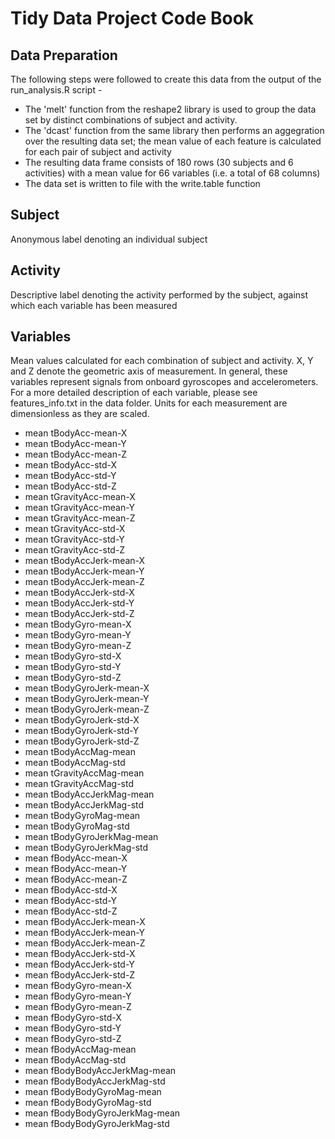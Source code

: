 Tidy Data Project Code Book
===========================

Data Preparation
----------------
The following steps were followed to create this data from the output of the run_analysis.R script -
* The 'melt' function from the reshape2 library is used to group the data set by distinct combinations of subject and activity.
* The 'dcast' function from the same library then performs an aggegration over the resulting data set; the mean value of each feature is calculated for each pair of subject and activity
* The resulting data frame consists of 180 rows (30 subjects and 6 activities) with a mean value for 66 variables (i.e. a total of 68 columns)
* The data set is written to file with the write.table function

Subject
-------
Anonymous label denoting an individual subject

Activity
--------
Descriptive label denoting the activity performed by the subject, against which each variable has 
been measured

Variables
---------
Mean values calculated for each combination of subject and activity. X, Y and Z denote the geometric axis of 
measurement. In general, these variables represent signals from onboard gyroscopes and accelerometers.  For 
a more detailed description of each variable, please see features_info.txt in the data folder.  Units for each 
measurement are dimensionless as they are scaled.

- mean tBodyAcc-mean-X
- mean tBodyAcc-mean-Y
- mean tBodyAcc-mean-Z
- mean tBodyAcc-std-X
- mean tBodyAcc-std-Y
- mean tBodyAcc-std-Z
- mean tGravityAcc-mean-X
- mean tGravityAcc-mean-Y
- mean tGravityAcc-mean-Z
- mean tGravityAcc-std-X
- mean tGravityAcc-std-Y
- mean tGravityAcc-std-Z
- mean tBodyAccJerk-mean-X
- mean tBodyAccJerk-mean-Y
- mean tBodyAccJerk-mean-Z
- mean tBodyAccJerk-std-X
- mean tBodyAccJerk-std-Y
- mean tBodyAccJerk-std-Z
- mean tBodyGyro-mean-X
- mean tBodyGyro-mean-Y
- mean tBodyGyro-mean-Z
- mean tBodyGyro-std-X
- mean tBodyGyro-std-Y
- mean tBodyGyro-std-Z
- mean tBodyGyroJerk-mean-X
- mean tBodyGyroJerk-mean-Y
- mean tBodyGyroJerk-mean-Z
- mean tBodyGyroJerk-std-X
- mean tBodyGyroJerk-std-Y
- mean tBodyGyroJerk-std-Z
- mean tBodyAccMag-mean
- mean tBodyAccMag-std
- mean tGravityAccMag-mean
- mean tGravityAccMag-std
- mean tBodyAccJerkMag-mean
- mean tBodyAccJerkMag-std
- mean tBodyGyroMag-mean
- mean tBodyGyroMag-std
- mean tBodyGyroJerkMag-mean
- mean tBodyGyroJerkMag-std
- mean fBodyAcc-mean-X
- mean fBodyAcc-mean-Y
- mean fBodyAcc-mean-Z
- mean fBodyAcc-std-X
- mean fBodyAcc-std-Y
- mean fBodyAcc-std-Z
- mean fBodyAccJerk-mean-X
- mean fBodyAccJerk-mean-Y
- mean fBodyAccJerk-mean-Z
- mean fBodyAccJerk-std-X
- mean fBodyAccJerk-std-Y
- mean fBodyAccJerk-std-Z
- mean fBodyGyro-mean-X
- mean fBodyGyro-mean-Y
- mean fBodyGyro-mean-Z
- mean fBodyGyro-std-X
- mean fBodyGyro-std-Y
- mean fBodyGyro-std-Z
- mean fBodyAccMag-mean
- mean fBodyAccMag-std
- mean fBodyBodyAccJerkMag-mean
- mean fBodyBodyAccJerkMag-std
- mean fBodyBodyGyroMag-mean
- mean fBodyBodyGyroMag-std
- mean fBodyBodyGyroJerkMag-mean
- mean fBodyBodyGyroJerkMag-std
